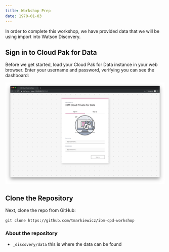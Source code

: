```yaml
---
title: Workshop Prep
date: 1970-01-03
---
```


In order to complete this workshop, we have provided data that we will be using import into Watson Discovery.

## Sign in to Cloud Pak for Data
Before we get started, load your Cloud Pak for Data instance in your web browser. Enter your username and password, verifying you can see the dashboard:

![](assets/ICP4D-sign-in.png)

## Clone the Repository
Next, clone the repo from GitHub:

`git clone https://github.com/tmarkiewicz/ibm-cpd-workshop`

### About the repository
* `_discovery/data` this is where the data can be found
